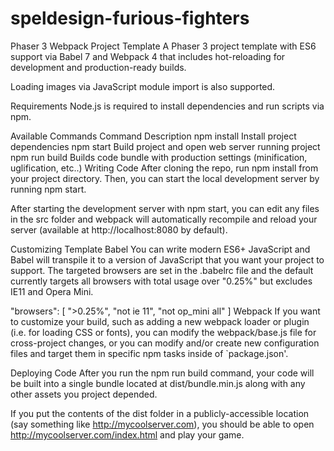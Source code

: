 # speldesign-furious-fighters
Phaser 3 Webpack Project Template
A Phaser 3 project template with ES6 support via Babel 7 and Webpack 4 that includes hot-reloading for development and production-ready builds.

Loading images via JavaScript module import is also supported.

Requirements
Node.js is required to install dependencies and run scripts via npm.

Available Commands
Command	Description
npm install	Install project dependencies
npm start	Build project and open web server running project
npm run build	Builds code bundle with production settings (minification, uglification, etc..)
Writing Code
After cloning the repo, run npm install from your project directory. Then, you can start the local development server by running npm start.

After starting the development server with npm start, you can edit any files in the src folder and webpack will automatically recompile and reload your server (available at http://localhost:8080 by default).

Customizing Template
Babel
You can write modern ES6+ JavaScript and Babel will transpile it to a version of JavaScript that you want your project to support. The targeted browsers are set in the .babelrc file and the default currently targets all browsers with total usage over "0.25%" but excludes IE11 and Opera Mini.

"browsers": [
  ">0.25%",
  "not ie 11",
  "not op_mini all"
]
Webpack
If you want to customize your build, such as adding a new webpack loader or plugin (i.e. for loading CSS or fonts), you can modify the webpack/base.js file for cross-project changes, or you can modify and/or create new configuration files and target them in specific npm tasks inside of `package.json'.

Deploying Code
After you run the npm run build command, your code will be built into a single bundle located at dist/bundle.min.js along with any other assets you project depended.

If you put the contents of the dist folder in a publicly-accessible location (say something like http://mycoolserver.com), you should be able to open http://mycoolserver.com/index.html and play your game.